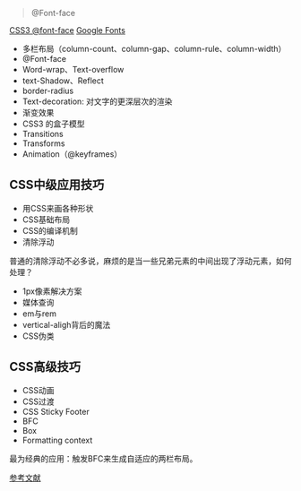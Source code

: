 
> @Font-face

[CSS3 @font-face](http://www.w3cplus.com/content/css3-font-face)
[Google Fonts](https://fonts.google.com)

- 多栏布局（column-count、column-gap、column-rule、column-width）
- @Font-face
- Word-wrap、Text-overflow
- text-Shadow、Reflect
- border-radius
- Text-decoration: 对文字的更深层次的渲染
- 渐变效果
- CSS3 的盒子模型
- Transitions
- Transforms
- Animation（@keyframes）

## CSS中级应用技巧

- 用CSS来画各种形状
- CSS基础布局
- CSS的编译机制
- 清除浮动

普通的清除浮动不必多说，麻烦的是当一些兄弟元素的中间出现了浮动元素，如何处理？

- 1px像素解决方案
- 媒体查询
- em与rem
- vertical-aligh背后的魔法
- CSS伪类

## CSS高级技巧

- CSS动画
- CSS过渡
- CSS Sticky Footer
- BFC
- Box
- Formatting context

最为经典的应用：触发BFC来生成自适应的两栏布局。

[参考文献](http://www.cnblogs.com/lhb25/p/inside-block-formatting-ontext.html)




